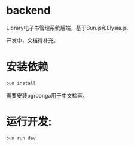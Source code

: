 # backend

Library电子书管理系统后端，基于Bun.js和Elysia.js.

开发中，文档待补充。

# 安装依赖

```bash
bun install
```

需要安装pgroonga用于中文检索。

# 运行开发:

```bash
bun run dev
```
